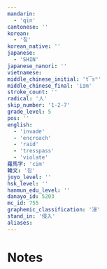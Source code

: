```yaml
---
mandarin:
  - 'qīn'
cantonese: ''
korean:
  - '침'
korean_native: ''
japanese:
  - 'SHIN'
japanese_nanori: ''
vietnamese:
middle_chinese_initial: 't͡sʰ'
middle_chinese_final: 'iɪm'
stroke_count: ''
radical: '人'
skip_number: '1-2-7'
grade_level: 5
pos: ''
english:
  - 'invade'
  - 'encroach'
  - 'raid'
  - 'tresspass'
  - 'violate'
羅馬字: 'cim'
韓文: '침'
joyo_level: ''
hsk_level: ''
hanmun_edu_level: ''
danayo_id: 5203
mc_id: 755
graphemic_classification: '浸'
stand_in: '侵入'
aliases:
---
```


# Notes
